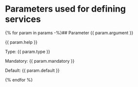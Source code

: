 # Parameters used for defining services

{% for param in params -%}## Parameter {{ param.argument }}

{{ param.help }}

Type: {{ param.type }}

Mandatory: {{ param.mandatory }}

Default: {{ param.default }}

{% endfor %}
